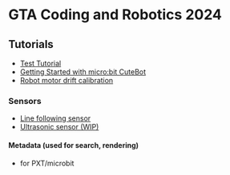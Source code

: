 
# GTA Coding and Robotics 2024

## Tutorials
- [Test Tutorial](https://makecode.microbit.org/#tutorial:github:GTA-TeleGuam/coding-and-robotics-2024/tutorials/microsoft-test-tutorial)
- [Getting Started with micro:bit CuteBot](https://makecode.microbit.org/#tutorial:github:GTA-TeleGuam/coding-and-robotics-2024/tutorials/getting-started)
- [Robot motor drift calibration](https://makecode.microbit.org/#tutorial:github:GTA-TeleGuam/coding-and-robotics-2024/tutorials/motor-drift-calibration)

### Sensors
- [Line following sensor](https://makecode.microbit.org/#tutorial:github:GTA-TeleGuam/coding-and-robotics-2024/tutorials/line-following-sensor)
- [Ultrasonic sensor (WIP)](https://makecode.microbit.org/#tutorial:github:GTA-TeleGuam/coding-and-robotics-2024/tutorials/line-following-sensor)

#### Metadata (used for search, rendering)

* for PXT/microbit
<script src="https://makecode.com/gh-pages-embed.js"></script><script>makeCodeRender("{{ site.makecode.home_url }}", "{{ site.github.owner_name }}/{{ site.github.repository_name }}");</script>
